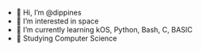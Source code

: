 - 👋 Hi, I’m @dippines
- 👀 I’m interested in space
- 🌱 I’m currently learning kOS, Python, Bash, C, BASIC
- 📕 Studying Computer Science
